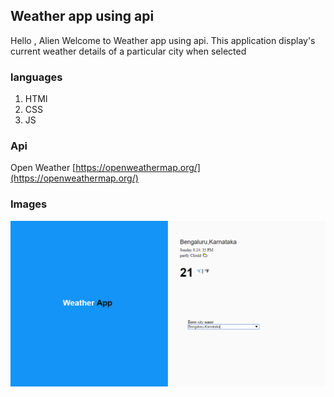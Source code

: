 ## Weather app using api

Hello , Alien
Welcome to Weather app using api.
This application display's current weather details of a particular city when selected
### languages

1. HTMl
2. CSS
3. JS

### Api

Open Weather [https://openweathermap.org/](https://openweathermap.org/)

### Images
<img src="https://github.com/shaik80/weather_app_using_api/blob/master/img/Weather%20App.png">
